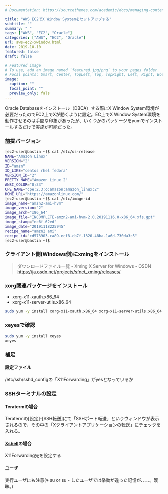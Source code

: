 ```yaml
---
# Documentation: https://sourcethemes.com/academic/docs/managing-content/

title: "AWS EC2でX Window Systemをセットアップする"
subtitle: ""
summary: " "
tags: ["AWS", "EC2", "Oracle"]
categories: ["AWS", "EC2", "Oracle"]
url: aws-ec2-xwindow.html
date: 2019-10-10
featured: false
draft: false

# Featured image
# To use, add an image named `featured.jpg/png` to your pages folder.
# Focal points: Smart, Center, TopLeft, Top, TopRight, Left, Right, BottomLeft, Bottom, BottomRight.
image:
  caption: ""
  focal_point: ""
  preview_only: fals
---
```


Oracle Databaseをインストール（DBCA）する際にX Window System環境が必要だったのでEC2上でXが動くように設定。EC上でX Window System環境を動作させるのは手間な印象があったが、いくつかのパッケージをyumでインストールするだけで実施が可能だった。

### 前提バージョン

```sh
[ec2-user@bastin ~]$ cat /etc/os-release
NAME="Amazon Linux"
VERSION="2"
ID="amzn"
ID_LIKE="centos rhel fedora"
VERSION_ID="2"
PRETTY_NAME="Amazon Linux 2"
ANSI_COLOR="0;33"
CPE_NAME="cpe:2.3:o:amazon:amazon_linux:2"
HOME_URL="https://amazonlinux.com/"
[ec2-user@bastin ~]$ cat /etc/image-id
image_name="amzn2-ami-hvm"
image_version="2"
image_arch="x86_64"
image_file="INCOMPLETE-amzn2-ami-hvm-2.0.20191116.0-x86_64.xfs.gpt"
image_stamp="ec6f-62ed"
image_date="20191118225945"
recipe_name="amzn2 ami"
recipe_id="cd573903-ca89-ecf8-cb7f-1320-48ba-1a6d-730da3c5"
[ec2-user@bastin ~]$ 
```

### クライアント側(Windows側)にxmingをインストール

> ダウンロードファイル一覧 - Xming X Server for Windows - OSDN https://ja.osdn.net/projects/sfnet_xming/releases/

### xorg関連パッケージをインストール

- xorg-x11-xauth.x86_64
- xorg-x11-server-utils.x86_64

```sh
sudo yum -y install xorg-x11-xauth.x86_64 xorg-x11-server-utils.x86_64
```

### xeyesで確認

```sh
sudo yum -y install xeyes
xeyes
```

### 補足

#### 設定ファイル

/etc/ssh/sshd_configの「X11Forwarding」がyesとなっているか

### SSHターミナルの設定

#### Teratermの場合

Teratermの[設定]-[SSH転送]にて「SSHポート転送」というウィンドウが表示されるので、その中の「Xクライアントアプリケーションの転送」にチェックを入れる。

#### [Xshell](https://www.netsarang.com/en/xshell/)の場合

X11Forwarding先を設定する

#### ユーザ

実行ユーザにも注意(※ su or su - したユーザでは挙動が違った記憶が、、、、。曖昧。)